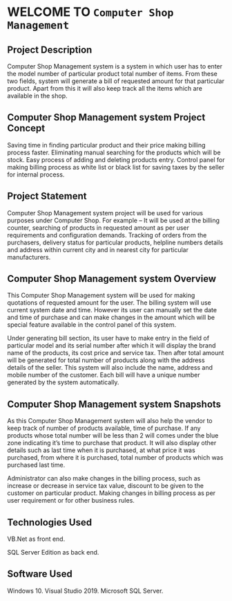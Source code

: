 # WELCOME TO `Computer Shop Management`


## Project Description
Computer Shop Management system is a system in which user has to enter the model number of particular product total number of items. From these two fields, system will generate a bill of requested amount for that particular product. Apart from this it will also keep track all the items which are available in the shop.

## Computer Shop Management system Project Concept
Saving time in finding particular product and their price making billing process faster. Eliminating manual searching for the products which will be stock. Easy process of adding and deleting products entry. Control panel for making billing process as white list or black list for saving taxes by the seller for internal process.

## Project Statement
Computer Shop Management system project will be used for various purposes under Computer Shop. For example – It will be used at the billing counter, searching of products in requested amount as per user requirements and configuration demands. Tracking of orders from the purchasers, delivery status for particular products, helpline numbers details and address within current city and in nearest city for particular manufacturers.

## Computer Shop Management system Overview
This Computer Shop Management system will be used for making quotations of requested amount for the user. The billing system will use current system date and time. However its user can manually set the date and time of purchase and can make changes in the amount which will be special feature available in the control panel of this system.

Under generating bill section, its user have to make entry in the field of particular model and its serial number after which it will display the brand name of the products, its cost price and service tax. Then after total amount will be generated for total number of products along with the address details of the seller. This system will also include the name, address and mobile number of the customer. Each bill will have a unique number generated by the system automatically.

## Computer Shop Management system Snapshots
As this Computer Shop Management system will also help the vendor to keep track of number of products available, time of purchase. If any products whose total number will be less than 2 will comes under the blue zone indicating it’s time to purchase that product. It will also display other details such as last time when it is purchased, at what price it was purchased, from where it is purchased, total number of products which was purchased last time.

 Administrator can also make changes in the billing process, such as increase or decrease in service tax value, discount to be given to the customer on particular product. Making changes in billing process as per user requirement or for other business rules.
 
 ## Technologies Used
 VB.Net as front end.
 
 SQL Server Edition as back end.
 
 ## Software Used
 Windows 10.
 Visual Studio 2019.
 Microsoft SQL Server.
